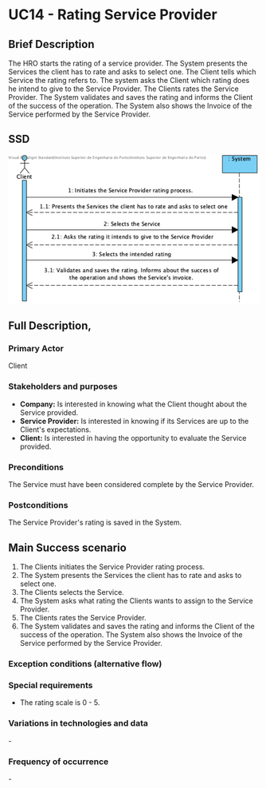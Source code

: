 # UC14 - Rating Service Provider

## Brief Description
The HRO starts the rating of a service provider. The System presents the Services the client has to rate and asks to select one. The Client tells which Service the rating refers to. The system asks the Client which rating does he intend to give to the Service Provider. The Clients rates the Service Provider. The System validates and saves the rating and informs the Client of the success of the operation. The System also shows the Invoice of the Service performed by the Service Provider.


## SSD
![SSD_UC14.png](SSD_UC14.png)

## Full Description,

### Primary Actor

Client

### Stakeholders and purposes
* **Company:** Is interested in knowing what the Client thought about the Service provided.
* **Service Provider:** Is interested in knowing if its Services are up to the Client's expectations.
* **Client:** Is interested in having the opportunity to evaluate the Service provided.


### Preconditions

The Service must have been considered complete by the Service Provider.

### Postconditions

The Service Provider's rating is saved in the System.

## Main Success scenario
1. The Clients initiates the Service Provider rating process.
2. The System presents the Services the client has to rate and asks to select one.
3. The Clients selects the Service.
4. The System asks what rating the Clients wants to assign to the Service Provider.
5. The Clients rates the Service Provider.
6. The System validates and saves the rating and informs the Client of the success of the operation. The System also shows the Invoice of the Service performed by the Service Provider.


### Exception conditions (alternative flow)


### Special requirements
* The rating scale is 0 - 5.

### Variations in technologies and data
\-

### Frequency of occurrence
\-

